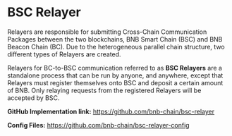 # BSC Relayer
Relayers are responsible for submitting Cross-Chain Communication Packages between the two blockchains, BNB Smart Chain (BSC) and BNB Beacon Chain (BC). Due to the heterogeneous parallel chain structure, two different types of Relayers are created.

Relayers for BC-to-BSC communication referred to as **BSC Relayers** are a standalone process that can be run by anyone, and anywhere, except that Relayers must register themselves onto BSC and deposit a certain amount of BNB. Only relaying requests from the registered Relayers will be accepted by BSC.

**GitHub Implementation link:** <https://github.com/bnb-chain/bsc-relayer>

**Config Files:** <https://github.com/bnb-chain/bsc-relayer-config>
